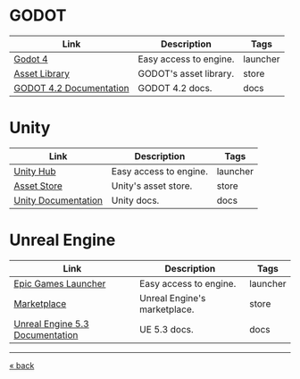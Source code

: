 # GODOT
| Link                                                                         | Description                  | Tags     |
| ---------------------------------------------------------------------------- | ---------------------------- | -------- |
| [Godot 4](https://godotengine.org/download/)                                 | Easy access to engine.       | launcher |
| [Asset Library](https://godotengine.org/asset-library/asset)                 | GODOT's asset library.       | store    |
| [GODOT 4.2 Documentation](https://docs.godotengine.org/en/stable/index.html) | GODOT 4.2 docs.              | docs     |

# Unity
| Link                                                                         | Description                  | Tags     |
| ---------------------------------------------------------------------------- | ---------------------------- | -------- |
| [Unity Hub](https://unity.com/download)                                      | Easy access to engine.       | launcher |
| [Asset Store](https://assetstore.unity.com/)                                 | Unity's asset store.         | store    |
| [Unity Documentation](https://docs.unity.com/)                               | Unity docs.                  | docs     |

# Unreal Engine
| Link                                                                         | Description                  | Tags     |
| ---------------------------------------------------------------------------- | ---------------------------- | -------- |
| [Epic Games Launcher](https://www.unrealengine.com/en-US/download)           | Easy access to engine.       | launcher |
| [Marketplace](https://www.unrealengine.com/marketplace/en-US/store)          | Unreal Engine's marketplace. | store    |
| [Unreal Engine 5.3 Documentation](https://docs.unrealengine.com/5.3/en-US/)  | UE 5.3 docs.                 | docs     |

---
[« back](readme.md)